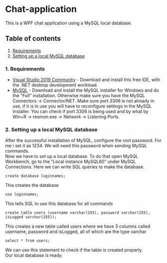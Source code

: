 # Chat-application
This is a WPF chat application using a MySQL local database.

## Table of contents
1. [Requirements]()
2. [Setting up a local MySQL database]()

### 1. Requirements
- [Visual Studio 2019 Community](https://visualstudio.microsoft.com/downloads/) - Download and install this free IDE, with the .NET desktop development workload. 
- [MySQL](https://dev.mysql.com/downloads/) - Download and install the MySQL installer for Windows and do the "Full" installation. Otherwise make sure you have the MySQL Connectors -> Connector/NET. Make sure port 3306 is not already in use, if it is in use you will have to reconfigure settings in the MySQL Installer. You can check if port 3306 is being used and by what by Win+R -> resmon.exe -> Network -> Listening Ports.

### 2. Setting up a local MySQL database
After the successful installation of MySQL, configure the root password. For me i set it as 1234. We will need this password when sending MySQL commands.  
Now we have to set up a local database. To do that open MySQL Workbench, go to the "Local instance MySQL80" under MySQL Connections. Here we can write SQL queries to make the database.  
```
create database loginnames;
```
This creates the database
```
use loginnames;
```
This tells SQL to use this database for all commands
```
create table users (username varchar(255), password varchar(255), isLogged varchar(255));
```
This creates a new table called users where we have 3 columns called username, password and isLogged, all of which are the type varchar
```
select * from users;
```
We can use this statement to check if the table is created properly.  
Our local database is ready.